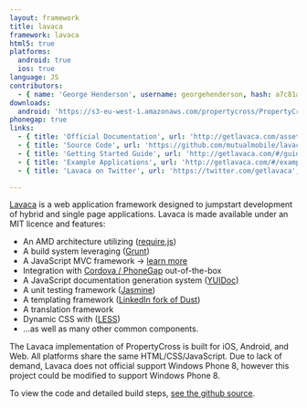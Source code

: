 ```yaml
---
layout: framework
title: lavaca
framework: lavaca
html5: true
platforms:
  android: true
  ios: true
language: JS
contributors:
  - { name: 'George Henderson', username: georgehenderson, hash: a7c81a624fd68bde3e032853c8af7dbe }
downloads:
  android: 'https://s3-eu-west-1.amazonaws.com/propertycross/PropertyCross-lavaca-ace9b0db34fd6077ce36c42840b1740df34c783.apk'
phonegap: true
links:
  - { title: 'Official Documentation', url: 'http://getlavaca.com/assets/doc/', description: '- Lavaca''s official documentation is extremely detailed and enormously helpful to Lavaca developers.' }
  - { title: 'Source Code', url: 'https://github.com/mutualmobile/lavaca', description: '- The full Lavaca source code is available on Github.' }
  - { title: 'Getting Started Guide', url: 'http://getlavaca.com/#/guide#@1', description: '- A comprehensive getting started guide that covers the fundamentals of Lavaca.' }
  - { title: 'Example Applications', url: 'http://getlavaca.com/#/examples#@2', description: '- A showcase of applications created using Lavaca.' }
  - { title: 'Lavaca on Twitter', url: 'https://twitter.com/getlavaca', description: '- Although this is no longer active it may be worth following in case it becomes active once again in the future.' }

---
```


[Lavaca](http://getlavaca.com) is a web application framework designed to jumpstart development of hybrid and single page applications. Lavaca is made available under an MIT licence and features:

* An AMD architecture utilizing ([require.js](http://requirejs.org/))
* A build system leveraging ([Grunt](http://gruntjs.com/))
* A JavaScript MVC framework -> [learn more](http://getlavaca.com/#/guide/MVC-in-Lavaca#@0)
* Integration with [Cordova / PhoneGap](http://phonegap.com) out-of-the-box
* A JavaScript documentation generation system ([YUIDoc](http://yui.github.io/yuidoc/))
* A unit testing framework ([Jasmine](http://pivotal.github.io/jasmine/))
* A templating framework ([LinkedIn fork of Dust](http://linkedin.github.com/dustjs/))
* A translation framework
* Dynamic CSS with ([LESS](http://lesscss.org/))
* ...as well as many other common components.

The Lavaca implementation of PropertyCross is built for iOS, Android, and Web. All platforms share the same HTML/CSS/JavaScript. Due to lack of demand, Lavaca does not official support Windows Phone 8, however this project could be modified to support Windows Phone 8. 


To view the code and detailed build steps, <a href='{{ site.githuburl }}/tree/master/lavaca'>see the github source</a>.
